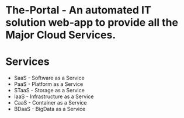 # The-Portal - An automated IT solution web-app to provide all the Major Cloud Services.

# Services 

- SaaS  -  Software as a Service
- PaaS  -  Platform as a Service
- STaaS -  Storage as a Service
- IaaS  -  Infrastructure as a Service
- CaaS  -  Container as a Service
- BDaaS -  BigData as a Service
